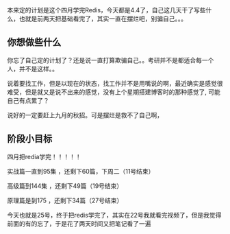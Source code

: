 本来定的计划是这个四月学完Redis，今天都是4.4了，自己这几天干了写些什么，也就是前两天把基础看完了，其实一直在摆烂吧，别骗自己。。。


## 你想做些什么
你忘了自己定的计划了？还是说一直打算欺骗自己。。考研并不是都适合每一个人，并不是这样。。
                    
说着要找工作，但是以现在的状态，找工作并不是用嘴说的啊，最近确实是感觉很难受，但是就又是说不出来的感觉，没有上个星期搭建博客时的那种感觉了, 可能自己有点累了？

说好的一定要赶上九月的秋招。可是摆烂是救不了自己啊，

## 阶段小目标

四月把redia学完！！！！！

实战篇一直到95集   ，还剩下60篇，下周二（11号结束）

高级篇到144集  ，还剩下49篇（19号结束）

原理篇是到175  ，还剩下34篇（27号结束）


今天也就是25号，终于把redis学完了，其实在22号我就看完视频了，但是我觉得前面的有的忘了，于是花了两天时间又把笔记看了一遍